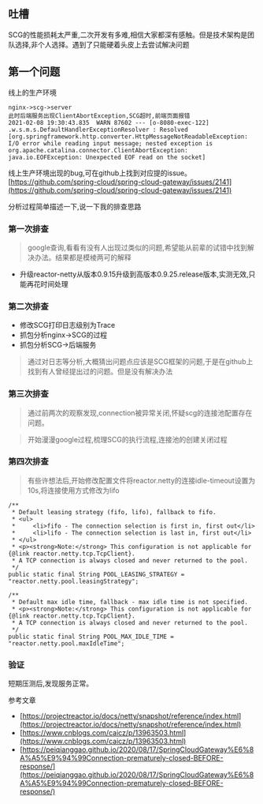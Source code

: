 ## 吐槽
SCG的性能损耗太严重,二次开发有多难,相信大家都深有感触。但是技术架构是团队选择,非个人选择。遇到了只能硬着头皮上去尝试解决问题

## 第一个问题
线上的生产环境
```shell
nginx->scg->server
此时后端服务出现ClientAbortException,SCG超时,前端页面报错
2021-02-08 19:30:43.835  WARN 87602 --- [o-8080-exec-122] .w.s.m.s.DefaultHandlerExceptionResolver : Resolved [org.springframework.http.converter.HttpMessageNotReadableException: I/O error while reading input message; nested exception is org.apache.catalina.connector.ClientAbortException: java.io.EOFException: Unexpected EOF read on the socket]
```

线上生产环境出现的bug,可在github上找到对应提的issue。
[https://github.com/spring-cloud/spring-cloud-gateway/issues/2141](https://github.com/spring-cloud/spring-cloud-gateway/issues/2141)

分析过程简单描述一下,说一下我的排查思路
### 第一次排查
> google查询,看看有没有人出现过类似的问题,希望能从前辈的试错中找到解决办法。结果都是模棱两可的解释
- 升级reactor-netty从版本0.9.15升级到高版本0.9.25.release版本,实测无效,只能再花时间处理

### 第二次排查
- 修改SCG打印日志级别为Trace
- 抓包分析nginx->SCG的过程
- 抓包分析SCG->后端服务
> 通过对日志等分析,大概猜出问题点应该是SCG框架的问题,于是在github上找到有人曾经提出过的问题。但是没有解决办法

### 第三次排查
> 通过前两次的观察发现,connection被异常关闭,怀疑scg的连接池配置存在问题。

> 开始漫漫google过程,梳理SCG的执行流程,连接池的创建关闭过程

### 第四次排查
> 有些许想法后,开始修改配置文件将reactor.netty的连接idle-timeout设置为10s,将连接使用方式修改为lifo
```shell
/**
 * Default leasing strategy (fifo, lifo), fallback to fifo.
 * <ul>
 *     <li>fifo - The connection selection is first in, first out</li>
 *     <li>lifo - The connection selection is last in, first out</li>
 * </ul>
 * <p><strong>Note:</strong> This configuration is not applicable for {@link reactor.netty.tcp.TcpClient}.
 * A TCP connection is always closed and never returned to the pool.
 */
public static final String POOL_LEASING_STRATEGY = "reactor.netty.pool.leasingStrategy";

/**
 * Default max idle time, fallback - max idle time is not specified.
 * <p><strong>Note:</strong> This configuration is not applicable for {@link reactor.netty.tcp.TcpClient}.
 * A TCP connection is always closed and never returned to the pool.
 */
public static final String POOL_MAX_IDLE_TIME = "reactor.netty.pool.maxIdleTime";
```

### 验证
短期压测后,发现服务正常。


参考文章
- [https://projectreactor.io/docs/netty/snapshot/reference/index.html](https://projectreactor.io/docs/netty/snapshot/reference/index.html)
- [https://www.cnblogs.com/caicz/p/13963503.html](https://www.cnblogs.com/caicz/p/13963503.html)
- [https://peiqianggao.github.io/2020/08/17/SpringCloudGateway%E6%8A%A5%E9%94%99Connection-prematurely-closed-BEFORE-response/](https://peiqianggao.github.io/2020/08/17/SpringCloudGateway%E6%8A%A5%E9%94%99Connection-prematurely-closed-BEFORE-response/)

















